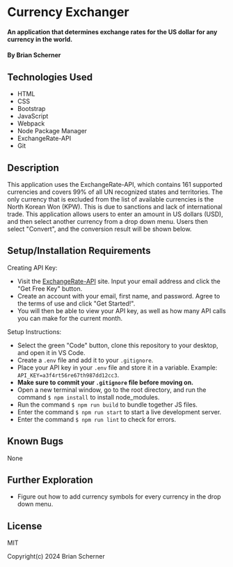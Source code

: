 # Currency Exchanger

#### An application that determines exchange rates for the US dollar for any currency in the world.

#### By Brian Scherner

## Technologies Used

* HTML
* CSS
* Bootstrap
* JavaScript
* Webpack
* Node Package Manager
* ExchangeRate-API
* Git

## Description

This application uses the ExchangeRate-API, which contains 161 supported currencies and covers 99% of all UN recognized states and territories. The only currency that is excluded from the list of available currencies is the North Korean Won (KPW). This is due to sanctions and lack of international trade. This application allows users to enter an amount in US dollars (USD), and then select another currency from a drop down menu. Users then select "Convert", and the conversion result will be shown below. 

## Setup/Installation Requirements

Creating API Key:

* Visit the [ExchangeRate-API](https://www.exchangerate-api.com/) site. Input your email address and click the "Get Free Key" button.
* Create an account with your email, first name, and password. Agree to the terms of use and click "Get Started!".
* You will then be able to view your API key, as well as how many API calls you can make for the current month.

Setup Instructions:

* Select the green "Code" button, clone this repository to your desktop, and open it in VS Code.
* Create a `.env` file and add it to your `.gitignore`.
* Place your API key in your `.env` file and store it in a variable. Example: `API_KEY=a3f4rt56re67th987dd12cc3`.
* **Make sure to commit your `.gitignore` file before moving on.**
* Open a new terminal window, go to the root directory, and run the command `$ npm install` to install node_modules.
* Run the command `$ npm run build` to bundle together JS files.
* Enter the command `$ npm run start` to start a live development server.
* Enter the command `$ npm run lint` to check for errors.

## Known Bugs

None

## Further Exploration 

* Figure out how to add currency symbols for every currency in the drop down menu.

## License

MIT

Copyright(c) 2024 Brian Scherner
